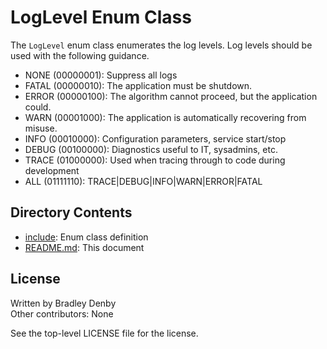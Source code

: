 # LogLevel Enum Class

The `LogLevel` enum class enumerates the log levels. Log levels should be used
with the following guidance.
* NONE  (00000001): Suppress all logs
* FATAL (00000010): The application must be shutdown.
* ERROR (00000100): The algorithm cannot proceed, but the application could.
* WARN  (00001000): The application is automatically recovering from misuse.
* INFO  (00010000): Configuration parameters, service start/stop
* DEBUG (00100000): Diagnostics useful to IT, sysadmins, etc.
* TRACE (01000000): Used when tracing through to code during development
* ALL   (01111110): TRACE|DEBUG|INFO|WARN|ERROR|FATAL

## Directory Contents

* [include](include/LogLevel.hpp): Enum class definition
* [README.md](README.md): This document

## License

Written by Bradley Denby  
Other contributors: None

See the top-level LICENSE file for the license.
